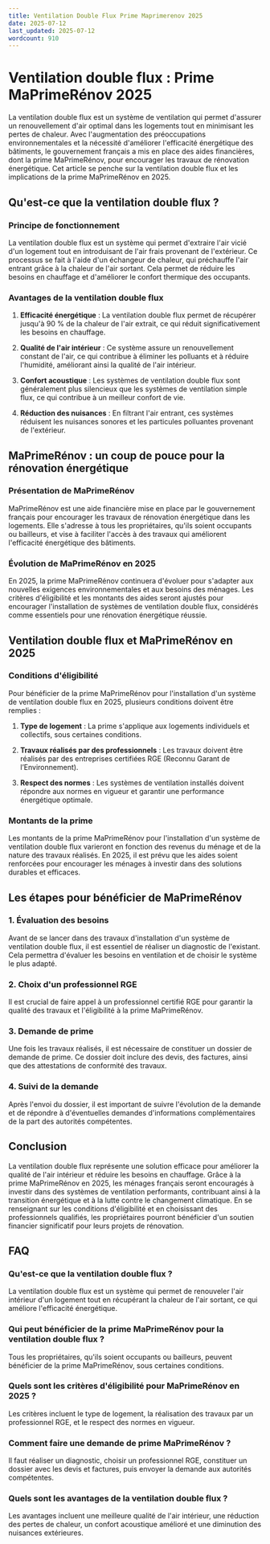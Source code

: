 ```yaml
---
title: Ventilation Double Flux Prime Maprimerenov 2025
date: 2025-07-12
last_updated: 2025-07-12
wordcount: 910
---
```


# Ventilation double flux : Prime MaPrimeRénov 2025

La ventilation double flux est un système de ventilation qui permet d'assurer un renouvellement d'air optimal dans les logements tout en minimisant les pertes de chaleur. Avec l'augmentation des préoccupations environnementales et la nécessité d'améliorer l'efficacité énergétique des bâtiments, le gouvernement français a mis en place des aides financières, dont la prime MaPrimeRénov, pour encourager les travaux de rénovation énergétique. Cet article se penche sur la ventilation double flux et les implications de la prime MaPrimeRénov en 2025.

## Qu'est-ce que la ventilation double flux ?

### Principe de fonctionnement

La ventilation double flux est un système qui permet d'extraire l'air vicié d'un logement tout en introduisant de l'air frais provenant de l'extérieur. Ce processus se fait à l'aide d'un échangeur de chaleur, qui préchauffe l'air entrant grâce à la chaleur de l'air sortant. Cela permet de réduire les besoins en chauffage et d'améliorer le confort thermique des occupants.

### Avantages de la ventilation double flux

1. **Efficacité énergétique** : La ventilation double flux permet de récupérer jusqu'à 90 % de la chaleur de l'air extrait, ce qui réduit significativement les besoins en chauffage.
   
2. **Qualité de l'air intérieur** : Ce système assure un renouvellement constant de l'air, ce qui contribue à éliminer les polluants et à réduire l'humidité, améliorant ainsi la qualité de l'air intérieur.

3. **Confort acoustique** : Les systèmes de ventilation double flux sont généralement plus silencieux que les systèmes de ventilation simple flux, ce qui contribue à un meilleur confort de vie.

4. **Réduction des nuisances** : En filtrant l'air entrant, ces systèmes réduisent les nuisances sonores et les particules polluantes provenant de l'extérieur.

## MaPrimeRénov : un coup de pouce pour la rénovation énergétique

### Présentation de MaPrimeRénov

MaPrimeRénov est une aide financière mise en place par le gouvernement français pour encourager les travaux de rénovation énergétique dans les logements. Elle s'adresse à tous les propriétaires, qu'ils soient occupants ou bailleurs, et vise à faciliter l'accès à des travaux qui améliorent l'efficacité énergétique des bâtiments.

### Évolution de MaPrimeRénov en 2025

En 2025, la prime MaPrimeRénov continuera d'évoluer pour s'adapter aux nouvelles exigences environnementales et aux besoins des ménages. Les critères d'éligibilité et les montants des aides seront ajustés pour encourager l'installation de systèmes de ventilation double flux, considérés comme essentiels pour une rénovation énergétique réussie.

## Ventilation double flux et MaPrimeRénov en 2025

### Conditions d'éligibilité

Pour bénéficier de la prime MaPrimeRénov pour l'installation d'un système de ventilation double flux en 2025, plusieurs conditions doivent être remplies :

1. **Type de logement** : La prime s'applique aux logements individuels et collectifs, sous certaines conditions.

2. **Travaux réalisés par des professionnels** : Les travaux doivent être réalisés par des entreprises certifiées RGE (Reconnu Garant de l’Environnement).

3. **Respect des normes** : Les systèmes de ventilation installés doivent répondre aux normes en vigueur et garantir une performance énergétique optimale.

### Montants de la prime

Les montants de la prime MaPrimeRénov pour l'installation d'un système de ventilation double flux varieront en fonction des revenus du ménage et de la nature des travaux réalisés. En 2025, il est prévu que les aides soient renforcées pour encourager les ménages à investir dans des solutions durables et efficaces.

## Les étapes pour bénéficier de MaPrimeRénov

### 1. Évaluation des besoins

Avant de se lancer dans des travaux d'installation d'un système de ventilation double flux, il est essentiel de réaliser un diagnostic de l'existant. Cela permettra d'évaluer les besoins en ventilation et de choisir le système le plus adapté.

### 2. Choix d'un professionnel RGE

Il est crucial de faire appel à un professionnel certifié RGE pour garantir la qualité des travaux et l'éligibilité à la prime MaPrimeRénov.

### 3. Demande de prime

Une fois les travaux réalisés, il est nécessaire de constituer un dossier de demande de prime. Ce dossier doit inclure des devis, des factures, ainsi que des attestations de conformité des travaux.

### 4. Suivi de la demande

Après l'envoi du dossier, il est important de suivre l'évolution de la demande et de répondre à d'éventuelles demandes d'informations complémentaires de la part des autorités compétentes.

## Conclusion

La ventilation double flux représente une solution efficace pour améliorer la qualité de l'air intérieur et réduire les besoins en chauffage. Grâce à la prime MaPrimeRénov en 2025, les ménages français seront encouragés à investir dans des systèmes de ventilation performants, contribuant ainsi à la transition énergétique et à la lutte contre le changement climatique. En se renseignant sur les conditions d'éligibilité et en choisissant des professionnels qualifiés, les propriétaires pourront bénéficier d'un soutien financier significatif pour leurs projets de rénovation.

## FAQ

### Qu'est-ce que la ventilation double flux ?

La ventilation double flux est un système qui permet de renouveler l'air intérieur d'un logement tout en récupérant la chaleur de l'air sortant, ce qui améliore l'efficacité énergétique.

### Qui peut bénéficier de la prime MaPrimeRénov pour la ventilation double flux ?

Tous les propriétaires, qu'ils soient occupants ou bailleurs, peuvent bénéficier de la prime MaPrimeRénov, sous certaines conditions.

### Quels sont les critères d'éligibilité pour MaPrimeRénov en 2025 ?

Les critères incluent le type de logement, la réalisation des travaux par un professionnel RGE, et le respect des normes en vigueur.

### Comment faire une demande de prime MaPrimeRénov ?

Il faut réaliser un diagnostic, choisir un professionnel RGE, constituer un dossier avec les devis et factures, puis envoyer la demande aux autorités compétentes.

### Quels sont les avantages de la ventilation double flux ?

Les avantages incluent une meilleure qualité de l'air intérieur, une réduction des pertes de chaleur, un confort acoustique amélioré et une diminution des nuisances extérieures.